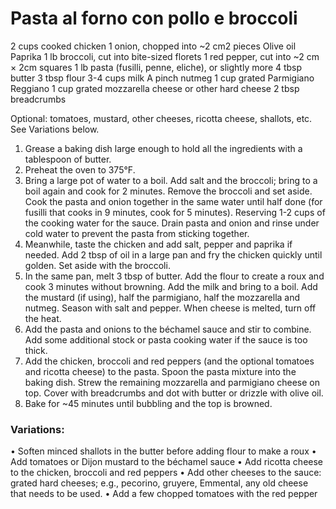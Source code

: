 # Pasta al forno con pollo e broccoli

2 cups cooked chicken
1 onion, chopped into ~2 cm2 pieces
Olive oil
Paprika
1 lb broccoli, cut into bite-sized florets
1 red pepper, cut into ~2 cm × 2cm squares
1 lb pasta (fusilli, penne, eliche), or slightly more
4 tbsp butter
3 tbsp flour
3-4 cups milk
A pinch nutmeg
1 cup grated Parmigiano Reggiano
1 cup grated mozzarella cheese or other hard cheese
2 tbsp breadcrumbs

Optional: tomatoes, mustard, other cheeses, ricotta cheese, shallots, etc. See Variations below.

1.	Grease a baking dish large enough to hold all the ingredients with a tablespoon of butter.
2.	Preheat the oven to 375°F.
3.	Bring a large pot of water to a boil. Add salt and the broccoli; bring to a boil again and cook for 2 minutes. Remove the broccoli and set aside. Cook the pasta and onion together in the same water until half done (for fusilli that cooks in 9 minutes, cook for 5 minutes). Reserving 1-2 cups of the cooking water for the sauce. Drain pasta and onion and rinse under cold water to prevent the pasta from sticking together.
4.	Meanwhile, taste the chicken and add salt, pepper and paprika if needed. Add 2 tbsp of oil in a large pan and fry the chicken quickly until golden. Set aside with the broccoli.
5.	In the same pan, melt 3 tbsp of butter. Add the flour to create a roux and cook 3 minutes without browning. Add the milk and bring to a boil. Add the mustard (if using), half the parmigiano, half the mozzarella and nutmeg. Season with salt and pepper. When cheese is melted, turn off the heat.
6.	Add the pasta and onions to the béchamel sauce and stir to combine. Add some additional stock or pasta cooking water if the sauce is too thick.
7.	Add the chicken, broccoli and red peppers (and the optional tomatoes and ricotta cheese) to the pasta. Spoon the pasta mixture into the baking dish. Strew the remaining mozzarella and parmigiano cheese on top. Cover with breadcrumbs and dot with butter or drizzle with olive oil.
8.	Bake for ~45 minutes until bubbling and the top is browned.

### Variations:
•	Soften minced shallots in the butter before adding flour to make a roux
•	Add tomatoes or Dijon mustard to the béchamel sauce
•	Add ricotta cheese to the chicken, broccoli and red peppers
•	Add other cheeses to the sauce: grated hard cheeses; e.g., pecorino, gruyere, Emmental, any old cheese that needs to be used.
•	Add a few chopped tomatoes with the red pepper
